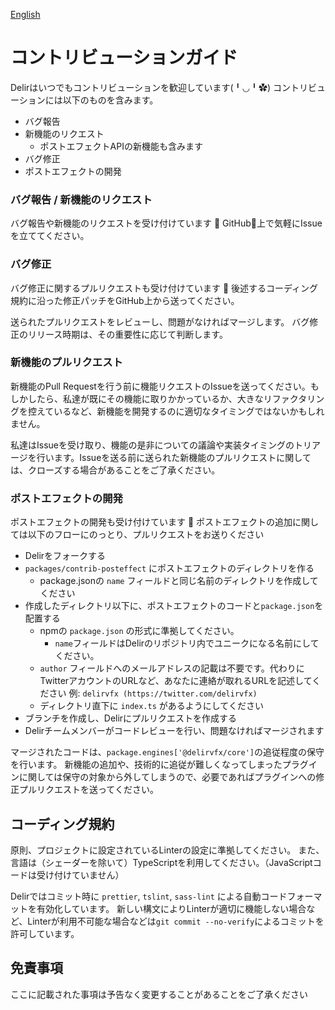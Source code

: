 [English](./CONTRIBUTING.md)

# コントリビューションガイド

Delirはいつでもコントリビューションを歓迎しています(╹◡╹✿)
コントリビューションには以下のものを含みます。

- バグ報告
- 新機能のリクエスト
    - ポストエフェクトAPIの新機能も含みます
- バグ修正
- ポストエフェクトの開発

### バグ報告 / 新機能のリクエスト

バグ報告や新機能のリクエストを受け付けています 🌟
GitHub上で気軽にIssueを立ててください。

### バグ修正

バグ修正に関するプルリクエストも受け付けています 🐛
後述するコーディング規約に沿った修正パッチをGitHub上から送ってください。

送られたプルリクエストをレビューし、問題がなければマージします。
バグ修正のリリース時期は、その重要性に応じて判断します。

### 新機能のプルリクエスト

新機能のPull Requestを行う前に機能リクエストのIssueを送ってください。もしかしたら、私達が既にその機能に取りかかっているか、大きなリファクタリングを控えているなど、新機能を開発するのに適切なタイミングではないかもしれません。

私達はIssueを受け取り、機能の是非についての議論や実装タイミングのトリアージを行います。Issueを送る前に送られた新機能のプルリクエストに関しては、クローズする場合があることをご了承ください。

### ポストエフェクトの開発

ポストエフェクトの開発も受け付けています 🌈
ポストエフェクトの追加に関しては以下のフローにのっとり、プルリクエストをお送りください

- Delirをフォークする
- `packages/contrib-posteffect` にポストエフェクトのディレクトリを作る
    - package.jsonの `name` フィールドと同じ名前のディレクトリを作成してください
- 作成したディレクトリ以下に、ポストエフェクトのコードと`package.json`を配置する
    - npmの `package.json` の形式に準拠してください。
        - `name`フィールドはDelirのリポジトリ内でユニークになる名前にしてください。
    - `author` フィールドへのメールアドレスの記載は不要です。代わりにTwitterアカウントのURLなど、あなたに連絡が取れるURLを記述してください 例: `delirvfx (https://twitter.com/delirvfx)`
    - ディレクトリ直下に `index.ts` があるようにしてください
- ブランチを作成し、Delirにプルリクエストを作成する
- Delirチームメンバーがコードレビューを行い、問題なければマージされます

マージされたコードは、`package.engines['@delirvfx/core']`の追従程度の保守を行います。
新機能の追加や、技術的に追従が難しくなってしまったプラグインに関しては保守の対象から外してしまうので、必要であればプラグインへの修正プルリクエストを送ってください。

## コーディング規約

原則、プロジェクトに設定されているLinterの設定に準拠してください。
また、言語は（シェーダーを除いて）TypeScriptを利用してください。（JavaScriptコードは受け付けていません）

Delirではコミット時に `prettier`, `tslint`, `sass-lint` による自動コードフォーマットを有効化しています。
新しい構文によりLinterが適切に機能しない場合など、Linterが利用不可能な場合などは`git commit --no-verify`によるコミットを許可しています。

## 免責事項

ここに記載された事項は予告なく変更することがあることをご了承ください

